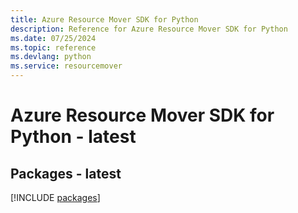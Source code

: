 ```yaml
---
title: Azure Resource Mover SDK for Python
description: Reference for Azure Resource Mover SDK for Python
ms.date: 07/25/2024
ms.topic: reference
ms.devlang: python
ms.service: resourcemover
---
```

# Azure Resource Mover SDK for Python - latest
## Packages - latest
[!INCLUDE [packages](resource-mover-index.md)]